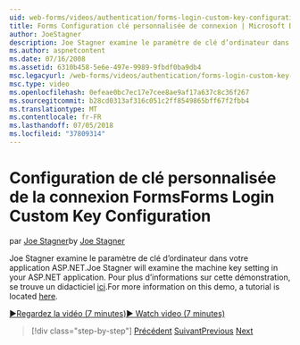```yaml
---
uid: web-forms/videos/authentication/forms-login-custom-key-configuration
title: Forms Configuration clé personnalisée de connexion | Microsoft Docs
author: JoeStagner
description: Joe Stagner examine le paramètre de clé d’ordinateur dans votre application ASP.NET. Pour plus d’informations sur cette démonstration, un didacticiel se trouve ici.
ms.author: aspnetcontent
ms.date: 07/16/2008
ms.assetid: 6310b458-5e6e-497e-9989-9fbdf0ba9db4
msc.legacyurl: /web-forms/videos/authentication/forms-login-custom-key-configuration
msc.type: video
ms.openlocfilehash: 0efeae0bc7ec17e7cee8ae9af17a637c8c36f267
ms.sourcegitcommit: b28cd0313af316c051c2ff8549865bff67f2fbb4
ms.translationtype: MT
ms.contentlocale: fr-FR
ms.lasthandoff: 07/05/2018
ms.locfileid: "37809314"
---
```

<a name="forms-login-custom-key-configuration"></a><span data-ttu-id="4b2f4-104">Configuration de clé personnalisée de la connexion Forms</span><span class="sxs-lookup"><span data-stu-id="4b2f4-104">Forms Login Custom Key Configuration</span></span>
====================
<span data-ttu-id="4b2f4-105">par [Joe Stagner](https://github.com/JoeStagner)</span><span class="sxs-lookup"><span data-stu-id="4b2f4-105">by [Joe Stagner](https://github.com/JoeStagner)</span></span>

<span data-ttu-id="4b2f4-106">Joe Stagner examine le paramètre de clé d’ordinateur dans votre application ASP.NET.</span><span class="sxs-lookup"><span data-stu-id="4b2f4-106">Joe Stagner will examine the machine key setting in your ASP.NET application.</span></span> <span data-ttu-id="4b2f4-107">Pour plus d’informations sur cette démonstration, se trouve un didacticiel [ici](../../overview/older-versions-security/introduction/forms-authentication-configuration-and-advanced-topics-vb.md).</span><span class="sxs-lookup"><span data-stu-id="4b2f4-107">For more information on this demo, a tutorial is located [here](../../overview/older-versions-security/introduction/forms-authentication-configuration-and-advanced-topics-vb.md).</span></span>

[<span data-ttu-id="4b2f4-108">&#9654;Regardez la vidéo (7 minutes)</span><span class="sxs-lookup"><span data-stu-id="4b2f4-108">&#9654; Watch video (7 minutes)</span></span>](https://channel9.msdn.com/Blogs/ASP-NET-Site-Videos/forms-login-custom-key-configuration)

> [!div class="step-by-step"]
> <span data-ttu-id="4b2f4-109">[Précédent](asp-forms-login-relocation.md)
> [Suivant](add-custom-data-to-the-authentication-method.md)</span><span class="sxs-lookup"><span data-stu-id="4b2f4-109">[Previous](asp-forms-login-relocation.md)
[Next](add-custom-data-to-the-authentication-method.md)</span></span>
